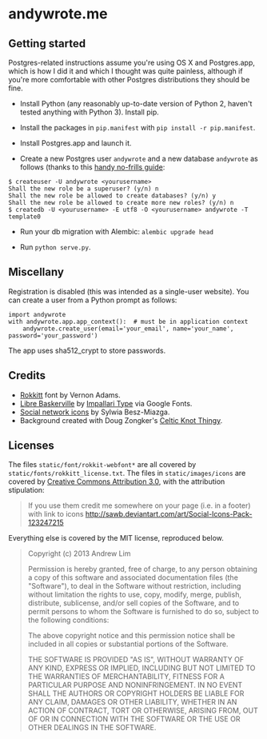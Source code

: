 # andywrote.me

## Getting started

Postgres-related instructions assume you're using OS X and Postgres.app, which is how I did it and which I thought was quite painless, although if you're more comfortable with other Postgres distributions they should be fine. 

- Install Python (any reasonably up-to-date version of Python 2, haven't tested anything with Python 3). Install pip. 

- Install the packages in `pip.manifest` with `pip install -r pip.manifest`. 

- Install Postgres.app and launch it. 

- Create a new Postgres user `andywrote` and a new database `andywrote` as follows (thanks to this [handy no-frills guide](http://killtheyak.com/use-postgresql-with-django-flask/): 

```
$ createuser -U andywrote <yourusername>
Shall the new role be a superuser? (y/n) n
Shall the new role be allowed to create databases? (y/n) y
Shall the new role be allowed to create more new roles? (y/n) n
$ createdb -U <yourusername> -E utf8 -O <yourusername> andywrote -T template0

```

- Run your db migration with Alembic: `alembic upgrade head`

- Run `python serve.py`. 


## Miscellany

Registration is disabled (this was intended as a single-user website). You can create a user from a Python prompt as follows: 

```
import andywrote
with andywrote.app.app_context():  # must be in application context
    andywrote.create_user(email='your_email', name='your_name', password='your_password')
```

The app uses sha512_crypt to store passwords. 

## Credits

- [Rokkitt](http://www.fontsquirrel.com/fonts/list/foundry/vernon-adams) font by Vernon Adams. 
- [Libre Baskerville](http://www.google.com/fonts/specimen/Libre+Baskerville) by [Impallari Type](http://www.impallari.com/) via Google Fonts. 
- [Social network icons](http://sawb.deviantart.com/art/Social-Icons-Pack-123247215) by Sylwia Besz-Miazga. 
- Background created with Doug Zongker's [Celtic Knot Thingy](http://isotropic.org/celticknot/). 

## Licenses

The files `static/font/rokkit-webfont*` are all covered by `static/fonts/rokkitt_license.txt`. The files in `static/images/icons` are covered by [Creative Commons Attribution 3.0](http://creativecommons.org/licenses/by/3.0/us/), with the attribution stipulation: 

> If you use them credit me somewhere on your page (i.e. in a footer) with link to icons http://sawb.deviantart.com/art/Social-Icons-Pack-123247215

Everything else is covered by the MIT license, reproduced below. 

> Copyright (c) 2013 Andrew Lim
> 
> Permission is hereby granted, free of charge, to any person obtaining a copy
> of this software and associated documentation files (the "Software"), to deal
> in the Software without restriction, including without limitation the rights
> to use, copy, modify, merge, publish, distribute, sublicense, and/or sell
> copies of the Software, and to permit persons to whom the Software is
> furnished to do so, subject to the following conditions:
> 
> The above copyright notice and this permission notice shall be included in
> all copies or substantial portions of the Software.
> 
> THE SOFTWARE IS PROVIDED "AS IS", WITHOUT WARRANTY OF ANY KIND, EXPRESS OR
> IMPLIED, INCLUDING BUT NOT LIMITED TO THE WARRANTIES OF MERCHANTABILITY,
> FITNESS FOR A PARTICULAR PURPOSE AND NONINFRINGEMENT. IN NO EVENT SHALL THE
> AUTHORS OR COPYRIGHT HOLDERS BE LIABLE FOR ANY CLAIM, DAMAGES OR OTHER
> LIABILITY, WHETHER IN AN ACTION OF CONTRACT, TORT OR OTHERWISE, ARISING FROM,
> OUT OF OR IN CONNECTION WITH THE SOFTWARE OR THE USE OR OTHER DEALINGS IN
> THE SOFTWARE.